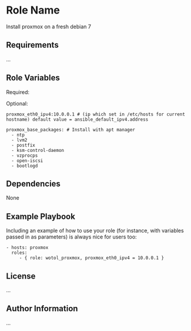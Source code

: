 Role Name
=========

Install proxmox on a fresh debian 7 

Requirements
------------

...

Role Variables
--------------

Required:

Optional:

```
proxmox_eth0_ipv4:10.0.0.1 # (ip which set in /etc/hosts for current hostname) default value = ansible_default_ipv4.address

proxmox_base_packages: # Install with apt manager
  - ntp
  - lvm2
  - postfix 
  - ksm-control-daemon 
  - vzprocps 
  - open-iscsi 
  - bootlogd
```

Dependencies
------------

None

Example Playbook
----------------

Including an example of how to use your role (for instance, with variables passed in as parameters) is always nice for users too:

    - hosts: proxmox
      roles:
         - { role: wotol_proxmox, proxmox_eth0_ipv4 = 10.0.0.1 }

License
-------

...

Author Information
------------------

...
